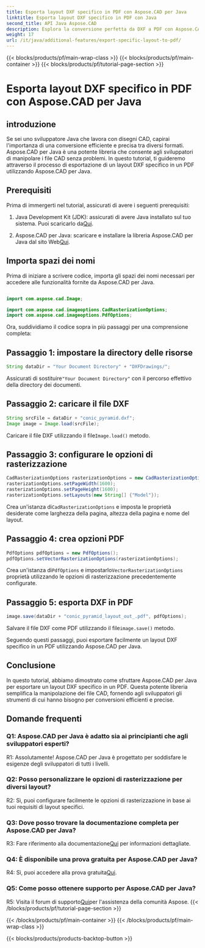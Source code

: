 ```yaml
---
title: Esporta layout DXF specifico in PDF con Aspose.CAD per Java
linktitle: Esporta layout DXF specifico in PDF con Java
second_title: API Java Aspose.CAD
description: Esplora la conversione perfetta da DXF a PDF con Aspose.CAD per Java. Esporta facilmente layout specifici con precisione.
weight: 17
url: /it/java/additional-features/export-specific-layout-to-pdf/
---
```


{{< blocks/products/pf/main-wrap-class >}}
{{< blocks/products/pf/main-container >}}
{{< blocks/products/pf/tutorial-page-section >}}

# Esporta layout DXF specifico in PDF con Aspose.CAD per Java

## introduzione

Se sei uno sviluppatore Java che lavora con disegni CAD, capirai l'importanza di una conversione efficiente e precisa tra diversi formati. Aspose.CAD per Java è una potente libreria che consente agli sviluppatori di manipolare i file CAD senza problemi. In questo tutorial, ti guideremo attraverso il processo di esportazione di un layout DXF specifico in un PDF utilizzando Aspose.CAD per Java.

## Prerequisiti

Prima di immergerti nel tutorial, assicurati di avere i seguenti prerequisiti:

1. Java Development Kit (JDK): assicurati di avere Java installato sul tuo sistema. Puoi scaricarlo da[Qui](https://www.oracle.com/java/technologies/javase-downloads.html).

2.  Aspose.CAD per Java: scaricare e installare la libreria Aspose.CAD per Java dal sito Web[Qui](https://releases.aspose.com/cad/java/).

## Importa spazi dei nomi

Prima di iniziare a scrivere codice, importa gli spazi dei nomi necessari per accedere alle funzionalità fornite da Aspose.CAD per Java.

```java

import com.aspose.cad.Image;

import com.aspose.cad.imageoptions.CadRasterizationOptions;
import com.aspose.cad.imageoptions.PdfOptions;
```

Ora, suddividiamo il codice sopra in più passaggi per una comprensione completa:

## Passaggio 1: impostare la directory delle risorse

```java
String dataDir = "Your Document Directory" + "DXFDrawings/";
```

 Assicurati di sostituire`"Your Document Directory"` con il percorso effettivo della directory dei documenti.

## Passaggio 2: caricare il file DXF

```java
String srcFile = dataDir + "conic_pyramid.dxf";
Image image = Image.load(srcFile); 
```

 Caricare il file DXF utilizzando il file`Image.load()` metodo.

## Passaggio 3: configurare le opzioni di rasterizzazione

```java
CadRasterizationOptions rasterizationOptions = new CadRasterizationOptions();
rasterizationOptions.setPageWidth(1600);
rasterizationOptions.setPageHeight(1600);   
rasterizationOptions.setLayouts(new String[] {"Model"});
```

 Crea un'istanza di`CadRasterizationOptions` e imposta le proprietà desiderate come larghezza della pagina, altezza della pagina e nome del layout.

## Passaggio 4: crea opzioni PDF

```java
PdfOptions pdfOptions = new PdfOptions();
pdfOptions.setVectorRasterizationOptions(rasterizationOptions);
```

 Crea un'istanza di`PdfOptions` e impostarlo`VectorRasterizationOptions` proprietà utilizzando le opzioni di rasterizzazione precedentemente configurate.

## Passaggio 5: esporta DXF in PDF

```java
image.save(dataDir + "conic_pyramid_layout_out_.pdf", pdfOptions);
```

 Salvare il file DXF come PDF utilizzando il file`image.save()` metodo.

Seguendo questi passaggi, puoi esportare facilmente un layout DXF specifico in un PDF utilizzando Aspose.CAD per Java.

## Conclusione

In questo tutorial, abbiamo dimostrato come sfruttare Aspose.CAD per Java per esportare un layout DXF specifico in un PDF. Questa potente libreria semplifica la manipolazione dei file CAD, fornendo agli sviluppatori gli strumenti di cui hanno bisogno per conversioni efficienti e precise.

## Domande frequenti

### Q1: Aspose.CAD per Java è adatto sia ai principianti che agli sviluppatori esperti?

R1: Assolutamente! Aspose.CAD per Java è progettato per soddisfare le esigenze degli sviluppatori di tutti i livelli.

### Q2: Posso personalizzare le opzioni di rasterizzazione per diversi layout?

R2: Sì, puoi configurare facilmente le opzioni di rasterizzazione in base ai tuoi requisiti di layout specifici.

### Q3: Dove posso trovare la documentazione completa per Aspose.CAD per Java?

 R3: Fare riferimento alla documentazione[Qui](https://reference.aspose.com/cad/java/) per informazioni dettagliate.

### Q4: È disponibile una prova gratuita per Aspose.CAD per Java?

 R4: Sì, puoi accedere alla prova gratuita[Qui](https://releases.aspose.com/).

### Q5: Come posso ottenere supporto per Aspose.CAD per Java?

 R5: Visita il forum di supporto[Qui](https://forum.aspose.com/c/cad/19)per l'assistenza della comunità Aspose.
{{< /blocks/products/pf/tutorial-page-section >}}

{{< /blocks/products/pf/main-container >}}
{{< /blocks/products/pf/main-wrap-class >}}

{{< blocks/products/products-backtop-button >}}
